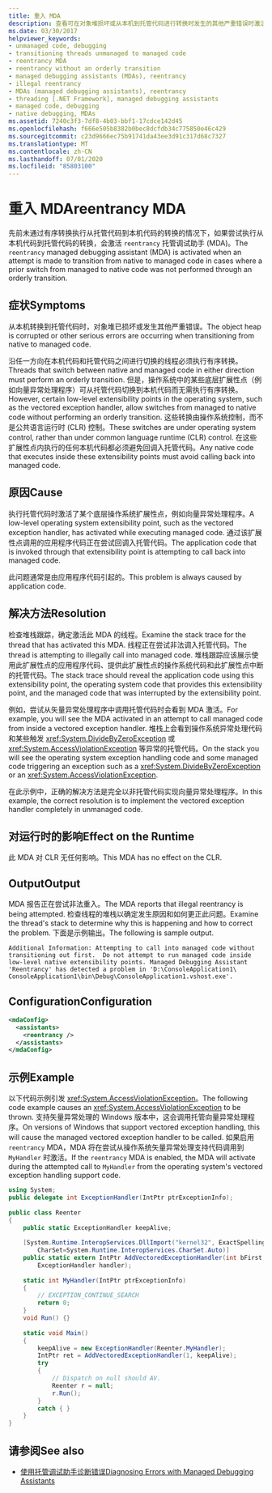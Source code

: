 ```yaml
---
title: 重入 MDA
description: 查看可在对象堆损坏或从本机到托管代码进行转换时发生的其他严重错误时激活的重入 MDA。
ms.date: 03/30/2017
helpviewer_keywords:
- unmanaged code, debugging
- transitioning threads unmanaged to managed code
- reentrancy MDA
- reentrancy without an orderly transition
- managed debugging assistants (MDAs), reentrancy
- illegal reentrancy
- MDAs (managed debugging assistants), reentrancy
- threading [.NET Framework], managed debugging assistants
- managed code, debugging
- native debugging, MDAs
ms.assetid: 7240c3f3-7df8-4b03-bbf1-17cdce142d45
ms.openlocfilehash: f666e505b8382b0bec8dcfdb34c775850e46c429
ms.sourcegitcommit: c23d9666ec75b91741da43ee3d91c317d68c7327
ms.translationtype: MT
ms.contentlocale: zh-CN
ms.lasthandoff: 07/01/2020
ms.locfileid: "85803100"
---
```

# <a name="reentrancy-mda"></a><span data-ttu-id="0e755-103">重入 MDA</span><span class="sxs-lookup"><span data-stu-id="0e755-103">reentrancy MDA</span></span>
<span data-ttu-id="0e755-104">先前未通过有序转换执行从托管代码到本机代码的转换的情况下，如果尝试执行从本机代码到托管代码的转换，会激活 `reentrancy` 托管调试助手 (MDA)。</span><span class="sxs-lookup"><span data-stu-id="0e755-104">The `reentrancy` managed debugging assistant (MDA) is activated when an attempt is made to transition from native to managed code in cases where a prior switch from managed to native code was not performed through an orderly transition.</span></span>  
  
## <a name="symptoms"></a><span data-ttu-id="0e755-105">症状</span><span class="sxs-lookup"><span data-stu-id="0e755-105">Symptoms</span></span>  
 <span data-ttu-id="0e755-106">从本机转换到托管代码时，对象堆已损坏或发生其他严重错误。</span><span class="sxs-lookup"><span data-stu-id="0e755-106">The object heap is corrupted or other serious errors are occurring when transitioning from native to managed code.</span></span>  
  
 <span data-ttu-id="0e755-107">沿任一方向在本机代码和托管代码之间进行切换的线程必须执行有序转换。</span><span class="sxs-lookup"><span data-stu-id="0e755-107">Threads that switch between native and managed code in either direction must perform an orderly transition.</span></span> <span data-ttu-id="0e755-108">但是，操作系统中的某些底层扩展性点（例如向量异常处理程序）可从托管代码切换到本机代码而无需执行有序转换。</span><span class="sxs-lookup"><span data-stu-id="0e755-108">However, certain low-level extensibility points in the operating system, such as the vectored exception handler, allow switches from managed to native code without performing an orderly transition.</span></span>  <span data-ttu-id="0e755-109">这些转换由操作系统控制，而不是公共语言运行时 (CLR) 控制。</span><span class="sxs-lookup"><span data-stu-id="0e755-109">These switches are under operating system control, rather than under common language runtime (CLR) control.</span></span>  <span data-ttu-id="0e755-110">在这些扩展性点内执行的任何本机代码都必须避免回调入托管代码。</span><span class="sxs-lookup"><span data-stu-id="0e755-110">Any native code that executes inside these extensibility points must avoid calling back into managed code.</span></span>  
  
## <a name="cause"></a><span data-ttu-id="0e755-111">原因</span><span class="sxs-lookup"><span data-stu-id="0e755-111">Cause</span></span>  
 <span data-ttu-id="0e755-112">执行托管代码时激活了某个底层操作系统扩展性点，例如向量异常处理程序。</span><span class="sxs-lookup"><span data-stu-id="0e755-112">A low-level operating system extensibility point, such as the vectored exception handler, has activated while executing managed code.</span></span>  <span data-ttu-id="0e755-113">通过该扩展性点调用的应用程序代码正在尝试回调入托管代码。</span><span class="sxs-lookup"><span data-stu-id="0e755-113">The application code that is invoked through that extensibility point is attempting to call back into managed code.</span></span>  
  
 <span data-ttu-id="0e755-114">此问题通常是由应用程序代码引起的。</span><span class="sxs-lookup"><span data-stu-id="0e755-114">This problem is always caused by application code.</span></span>  
  
## <a name="resolution"></a><span data-ttu-id="0e755-115">解决方法</span><span class="sxs-lookup"><span data-stu-id="0e755-115">Resolution</span></span>  
 <span data-ttu-id="0e755-116">检查堆栈跟踪，确定激活此 MDA 的线程。</span><span class="sxs-lookup"><span data-stu-id="0e755-116">Examine the stack trace for the thread that has activated this MDA.</span></span>  <span data-ttu-id="0e755-117">线程正在尝试非法调入托管代码。</span><span class="sxs-lookup"><span data-stu-id="0e755-117">The thread is attempting to illegally call into managed code.</span></span>  <span data-ttu-id="0e755-118">堆栈跟踪应该展示使用此扩展性点的应用程序代码、提供此扩展性点的操作系统代码和此扩展性点中断的托管代码。</span><span class="sxs-lookup"><span data-stu-id="0e755-118">The stack trace should reveal the application code using this extensibility point, the operating system code that provides this extensibility point, and the managed code that was interrupted by the extensibility point.</span></span>  
  
 <span data-ttu-id="0e755-119">例如，尝试从矢量异常处理程序中调用托管代码时会看到 MDA 激活。</span><span class="sxs-lookup"><span data-stu-id="0e755-119">For example, you will see the MDA activated in an attempt to call managed code from inside a vectored exception handler.</span></span>  <span data-ttu-id="0e755-120">堆栈上会看到操作系统异常处理代码和某些触发 <xref:System.DivideByZeroException> 或 <xref:System.AccessViolationException> 等异常的托管代码。</span><span class="sxs-lookup"><span data-stu-id="0e755-120">On the stack you will see the operating system exception handling code and some managed code triggering an exception such as a <xref:System.DivideByZeroException> or an <xref:System.AccessViolationException>.</span></span>  
  
 <span data-ttu-id="0e755-121">在此示例中，正确的解决方法是完全以非托管代码实现向量异常处理程序。</span><span class="sxs-lookup"><span data-stu-id="0e755-121">In this example, the correct resolution is to implement the vectored exception handler completely in unmanaged code.</span></span>  
  
## <a name="effect-on-the-runtime"></a><span data-ttu-id="0e755-122">对运行时的影响</span><span class="sxs-lookup"><span data-stu-id="0e755-122">Effect on the Runtime</span></span>  
 <span data-ttu-id="0e755-123">此 MDA 对 CLR 无任何影响。</span><span class="sxs-lookup"><span data-stu-id="0e755-123">This MDA has no effect on the CLR.</span></span>  
  
## <a name="output"></a><span data-ttu-id="0e755-124">Output</span><span class="sxs-lookup"><span data-stu-id="0e755-124">Output</span></span>  
 <span data-ttu-id="0e755-125">MDA 报告正在尝试非法重入。</span><span class="sxs-lookup"><span data-stu-id="0e755-125">The MDA reports that illegal reentrancy is being attempted.</span></span>  <span data-ttu-id="0e755-126">检查线程的堆栈以确定发生原因和如何更正此问题。</span><span class="sxs-lookup"><span data-stu-id="0e755-126">Examine the thread's stack to determine why this is happening and how to correct the problem.</span></span> <span data-ttu-id="0e755-127">下面是示例输出。</span><span class="sxs-lookup"><span data-stu-id="0e755-127">The following is sample output.</span></span>  
  
```output
Additional Information: Attempting to call into managed code without
transitioning out first.  Do not attempt to run managed code inside
low-level native extensibility points. Managed Debugging Assistant
'Reentrancy' has detected a problem in 'D:\ConsoleApplication1\  
ConsoleApplication1\bin\Debug\ConsoleApplication1.vshost.exe'.  
```  
  
## <a name="configuration"></a><span data-ttu-id="0e755-128">Configuration</span><span class="sxs-lookup"><span data-stu-id="0e755-128">Configuration</span></span>  
  
```xml  
<mdaConfig>  
  <assistants>  
    <reentrancy />  
  </assistants>  
</mdaConfig>  
```  
  
## <a name="example"></a><span data-ttu-id="0e755-129">示例</span><span class="sxs-lookup"><span data-stu-id="0e755-129">Example</span></span>  
 <span data-ttu-id="0e755-130">以下代码示例引发 <xref:System.AccessViolationException>。</span><span class="sxs-lookup"><span data-stu-id="0e755-130">The following code example causes an <xref:System.AccessViolationException> to be thrown.</span></span>  <span data-ttu-id="0e755-131">支持矢量异常处理的 Windows 版本中，这会调用托管向量异常处理程序。</span><span class="sxs-lookup"><span data-stu-id="0e755-131">On versions of Windows that support vectored exception handling, this will cause the managed vectored exception handler to be called.</span></span>  <span data-ttu-id="0e755-132">如果启用 `reentrancy` MDA，MDA 将在尝试从操作系统矢量异常处理支持代码调用到 `MyHandler` 时激活。</span><span class="sxs-lookup"><span data-stu-id="0e755-132">If the `reentrancy` MDA is enabled, the MDA will activate during the attempted call to `MyHandler` from the operating system's vectored exception handling support code.</span></span>  
  
```csharp
using System;  
public delegate int ExceptionHandler(IntPtr ptrExceptionInfo);  
  
public class Reenter
{  
    public static ExceptionHandler keepAlive;  
  
    [System.Runtime.InteropServices.DllImport("kernel32", ExactSpelling=true,
        CharSet=System.Runtime.InteropServices.CharSet.Auto)]  
    public static extern IntPtr AddVectoredExceptionHandler(int bFirst,
        ExceptionHandler handler);  
  
    static int MyHandler(IntPtr ptrExceptionInfo)
    {  
        // EXCEPTION_CONTINUE_SEARCH  
        return 0;  
    }  
    void Run() {}  
  
    static void Main()
    {  
        keepAlive = new ExceptionHandler(Reenter.MyHandler);  
        IntPtr ret = AddVectoredExceptionHandler(1, keepAlive);  
        try
        {  
            // Dispatch on null should AV.  
            Reenter r = null;
            r.Run();  
        }
        catch { }  
    }  
}  
```  
  
## <a name="see-also"></a><span data-ttu-id="0e755-133">请参阅</span><span class="sxs-lookup"><span data-stu-id="0e755-133">See also</span></span>

- [<span data-ttu-id="0e755-134">使用托管调试助手诊断错误</span><span class="sxs-lookup"><span data-stu-id="0e755-134">Diagnosing Errors with Managed Debugging Assistants</span></span>](diagnosing-errors-with-managed-debugging-assistants.md)
